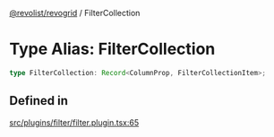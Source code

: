 [@revolist/revogrid](README.md) / FilterCollection

# Type Alias: FilterCollection

```ts
type FilterCollection: Record<ColumnProp, FilterCollectionItem>;
```

## Defined in

[src/plugins/filter/filter.plugin.tsx:65](https://github.com/revolist/revogrid/blob/6957d67da887b25ac544cadb80669dc782e7d7d6/src/plugins/filter/filter.plugin.tsx#L65)
